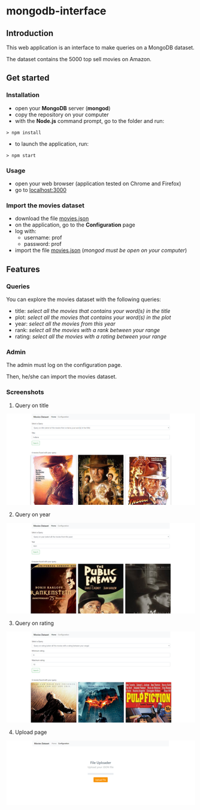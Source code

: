 # mongodb-interface

## Introduction 

This web application is an interface to make queries on a MongoDB dataset. 

The dataset contains the 5000 top sell movies on Amazon. 

## Get started

### Installation

- open your **MongoDB** server (**mongod**)
- copy the repository on your computer 
- with the **Node.js** command prompt, go to the folder and run: 
```
> npm install
```
- to launch the application, run:
```
> npm start
```

### Usage

- open your web browser (application tested on Chrome and Firefox)
- go to [localhost:3000](http://localhost:3000)

### Import the movies dataset

- download the file [movies.json](https://github.com/guillaumefrd/mongodb-interface/blob/master/src/movies.json)
- on the application, go to the **Configuration** page
- log with: 
  - username: prof
  - password: prof
- import the file [movies.json](https://github.com/guillaumefrd/mongodb-interface/blob/master/src/movies.json) (*mongod must be open on your computer*)

## Features

### Queries

You can explore the movies dataset with the following queries: 

- title: *select all the movies that contains your word(s) in the title*
- plot: *select all the movies that contains your word(s) in the plot*
- year: *select all the movies from this year*
- rank: *select all the movies with a rank between your range*
- rating: *select all the movies with a rating between your range*

### Admin

The admin must log on the configuration page. 

Then, he/she can import the movies dataset.

### Screenshots

1. Query on title

![screen_search_title](https://raw.githubusercontent.com/guillaumefrd/mongodb-interface/master/img/screen_title_search.PNG)

2. Query on year

![screen_year_title](https://raw.githubusercontent.com/guillaumefrd/mongodb-interface/master/img/screen_year_search.PNG)

3. Query on rating

![screen_rating_title](https://raw.githubusercontent.com/guillaumefrd/mongodb-interface/master/img/screen_rating_search.PNG)

4. Upload page

![screen_upload](https://raw.githubusercontent.com/guillaumefrd/mongodb-interface/master/img/screen_upload.PNG)
